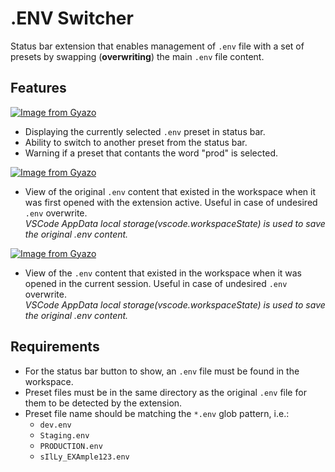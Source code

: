 # .ENV Switcher

Status bar extension that enables management of `.env` file with a set of presets by swapping (**overwriting**) the main `.env` file content.

## Features

[![Image from Gyazo](https://i.gyazo.com/ff461d74ae6c359bc5e293aa7680b5df.gif)](https://gyazo.com/ff461d74ae6c359bc5e293aa7680b5df)

- Displaying the currently selected `.env` preset in status bar.
- Ability to switch to another preset from the status bar.
- Warning if a preset that contants the word "prod" is selected.

[![Image from Gyazo](https://i.gyazo.com/96e43361a2febf063c4cc02a059cde85.gif)](https://gyazo.com/96e43361a2febf063c4cc02a059cde85)

- View of the original `.env` content that existed in the workspace when it was first opened with the extension active. Useful in case of undesired `.env` overwrite.  
  _VSCode AppData local storage(vscode.workspaceState) is used to save the original .env content._

[![Image from Gyazo](https://i.gyazo.com/ad27c5e39c2ea085f909d34bc5103135.gif)](https://gyazo.com/ad27c5e39c2ea085f909d34bc5103135)

- View of the `.env` content that existed in the workspace when it was opened in the current session. Useful in case of undesired `.env` overwrite.  
  _VSCode AppData local storage(vscode.workspaceState) is used to save the original .env content._

## Requirements

- For the status bar button to show, an `.env` file must be found in the workspace.
- Preset files must be in the same directory as the original `.env` file for them to be detected by the extension.
- Preset file name should be matching the `*.env` glob pattern, i.e.:
  - `dev.env`
  - `Staging.env`
  - `PRODUCTION.env`
  - `sIlLy_EXAmple123.env`
